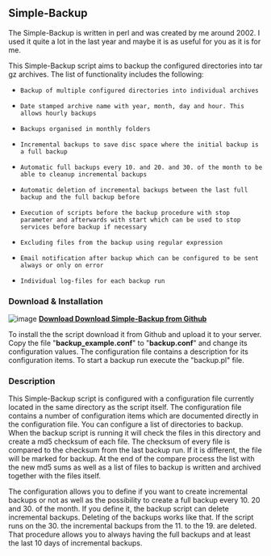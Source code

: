 ## Simple-Backup

The Simple-Backup is written in perl and was created by me around 2002. I used it quite a lot in the last year and maybe it is as useful for you as it is for me.

This Simple-Backup script aims to backup the configured directories into tar gz archives. The list of functionality includes the following:

*     Backup of multiple configured directories into individual archives
*     Date stamped archive name with year, month, day and hour. This allows hourly backups
*     Backups organised in monthly folders
*     Incremental backups to save disc space where the initial backup is a full backup
*     Automatic full backups every 10. and 20. and 30. of the month to be able to cleanup incremental backups
*     Automatic deletion of incremental backups between the last full backup and the full backup before
*     Execution of scripts before the backup procedure with stop parameter and afterwards with start which can be used to stop services before backup if necessary
*     Excluding files from the backup using regular expression
*     Email notification after backup which can be configured to be sent always or only on error
*     Individual log-files for each backup run


### Download & Installation

![image](http://www.tinned-software.net/images/icons/download.png) **[Download Download Simple-Backup from Github](https://github.com/tinned-software/simple-backup)**

To install the the script download it from Github and upload it to your server. Copy the file "**backup_example.conf**" to "**backup.conf**" and change its configuration values. The configuration file contains a description for its configuration items. To start a backup run execute the "backup.pl" file.

### Description

This Simple-Backup script is configured with a configuration file currently located in the same directory as the script itself. The configuration file contains a number of configuration items which are documented directly in the configuration file. You can configure a list of directories to backup. When the backup script is running it will check the files in this directory and create a md5 checksum of each file. The checksum of every file is compared to the checksum from the last backup run. If it is different, the file will be marked for backup. At the end of the compare process the list with the new md5 sums as well as a list of files to backup is written and archived together with the files itself.

The configuration allows you to define if you want to create incremental backups or not as well as the possibility to create a full backup every 10. 20 and 30. of the month. If you define it, the backup script can delete incremental backups. Deleting of the backups works like that. If the script runs on the 30. the incremental backups from the 11. to the 19. are deleted. That procedure allows you to always having the full backups and at least the last 10 days of incremental backups.
